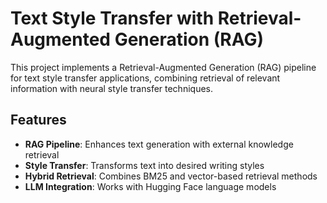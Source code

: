 # Text Style Transfer with Retrieval-Augmented Generation (RAG)

This project implements a Retrieval-Augmented Generation (RAG) pipeline for text style transfer applications, combining retrieval of relevant information with neural style transfer techniques.

## Features

- **RAG Pipeline**: Enhances text generation with external knowledge retrieval
- **Style Transfer**: Transforms text into desired writing styles
- **Hybrid Retrieval**: Combines BM25 and vector-based retrieval methods
- **LLM Integration**: Works with Hugging Face language models
